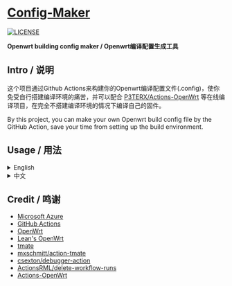 # [Config-Maker](https://github.com/YoungerKayn/Config-Maker)

[![LICENSE](https://img.shields.io/github/license/mashape/apistatus.svg?style=flat-square&label=LICENSE)](https://github.com/YoungerKayn/Config-Maker/blob/master/LICENSE)

**Openwrt building config maker / Openwrt编译配置生成工具**

## Intro / 说明

这个项目通过Github Actions来构建你的Openwrt编译配置文件(.config)，使你免受自行搭建编译环境的痛苦，并可以配合 [P3TERX/Actions-OpenWrt](https://github.com/P3TERX/Actions-OpenWrt) 等在线编译项目，在完全不搭建编译环境的情况下编译自己的固件。

By this project, you can make your own Openwrt build config file by the GitHub Action, save your time from setting up the build environment.

## Usage / 用法

<details>
<summary>English</summary>


## Openwrt building config maker

 Make your own Openwrt build config file by the GitHub Action, save your time from setting up the build environment.

### Usage

- Click [HERE](https://github.com/YoungerKayn/Config-Maker/generate) to create a new repository

- Select `Make Config File` on the Actions page

- Click the `Run workflow` button

- Refresh the page and click the lastest `Make Config File` action to access its log

- Click on the `build` job on the left sidebar

- Wait for the `SSH connection to Actions` job to be executed at this page, and information like the following will appear:

    ``` shell
    To connect to this session copy and paste the following into a terminal or browser:
    CLI: ssh McuGhq5PvktJyr53WHFsyjLMW@nyc1.tmate.io
    URL: https://tmate.io/t/McuGhq5PvktJyr53WHFsyjLMW
    TIPS: Run 'touch /tmp/continue' to continue to the next step.
    ```

    then follow the tips to SSH to Actions. (If you are using a web terminal and get a black screen, just press `Ctrl+C`)

- Type `cd openwrt && make menuconfig` in the terminal to start building your .config file

- After you finishing your work, type `touch /tmp/continue` in the terminal then exit the terminal, the rest of the work will be done automatically

- ~~Star this repo, then it will be done faster~~

- After all the work is done, you will see `OpenWrt_config` in `Artifacts` on the Action `Summary` page, just click and download it

### Advanced Usage

1. **custom source code**  
    This repo will use [LEDE](https://github.com/coolsnowwolf/lede)'s source code to build the environment by default, you can change it in file `.github/workflows/make-config.yml` 

2. **custom fireware envs**  
    You can change your firmware's default IP, hostname, theme, add/remove packages and so on by adding command in `./github/diy-part1.sh` and `./github/diy-part2.sh`

3. **custom feeds source**  
    You can add your own feeds by modifying `./github/feeds.conf.default`. For example, add `src-git luci https://github.com/coolsnowwolf/luci` to use the packages of [LuCI](https://github.com/coolsnowwolf/luci)

</details>

<details>
<summary>中文</summary>


## Openwrt编译配置生成工具

 通过Github Actions来构建你的Openwrt编译配置文件(.config)，免受自行搭建编译环境的痛苦，并可以配合 [P3TERX/Actions-OpenWrt](https://github.com/P3TERX/Actions-OpenWrt) 等在线编译项目，在完全不搭建编译环境的情况下编译自己的固件。

 >实际上，此项目就是从 [P3TERX/Actions-OpenWrt](https://github.com/P3TERX/Actions-OpenWrt) 分离出的的模块的改良版

### 用法

- 点击[这里](https://github.com/YoungerKayn/Config-Maker/generate)生成一个新的仓库

- 在Actions页面中，选择 `Make Config File`

- 点击 `Run workflows`

- 刷新页面后，你将会看到Actions执行了新的工作，点击它以进入日志页面

- 点击左侧边栏中的 `build` 

- 在这个页面上等待Actions执行到 `SSH connection to Actions` ,然后你会看到类似下面的信息：

    ``` shell
    To connect to this session copy and paste the following into a terminal or browser:
    CLI: ssh McuGhq5PvktJyr53WHFsyjLMW@nyc1.tmate.io
    URL: https://tmate.io/t/McuGhq5PvktJyr53WHFsyjLMW
    TIPS: Run 'touch /tmp/continue' to continue to the next step.
    ```

    点击URL链接或者在命令行中输入上面的ssh命令，就可以与Actions建立SSH连接（如果你进入网页终端时黑屏，按下Ctrl+C即可）

- 在终端中输入 `cd openwrt && make menuconfig` ，然后就可以开始构建你的配置文件了

- 完成并**保存**你的配置后，在终端中输入 `touch /tmp/continue` 命令就可以关闭终端了，剩下的工作会自动完成

- ~~给这个项目点一个 star 会让工作进行得更快~~

- 所有工作结束后，点击左侧的 `Summary` ，可以看到一个 `Openwrt_config` 文件，点击就可以下载你的 .config 文件

### 进阶用法

1. **自定义源码**  
    本仓库默认使用[LEDE](https://github.com/coolsnowwolf/lede)的源码进行环境搭建，你可以通过修改 `./github/workflows/make-config.yml` 中的相关变量来修改代码源

2. **自定义固件**  
    你可以通过在 `./github/diy-part1.sh` 或 `./github/diy-part2.sh` 中添加自定义命令来让Actions在 `make menuconfig` 前或后执行，从而修改固件的默认 IP、主机名、主题、添加 / 删除软件包等

3. **自定义软件源**  
    如果你需要添加自定义的软件源，你可以修改`./github/feeds.conf.default`。例如，在该文件中添加 `src-git luci https://github.com/coolsnowwolf/luci` 以使用[LuCI](https://github.com/coolsnowwolf/luci)中的软件包

</details>

## Credit / 鸣谢

- [Microsoft Azure](https://azure.microsoft.com)
- [GitHub Actions](https://github.com/features/actions)
- [OpenWrt](https://github.com/openwrt/openwrt)
- [Lean's OpenWrt](https://github.com/coolsnowwolf/lede)
- [tmate](https://github.com/tmate-io/tmate)
- [mxschmitt/action-tmate](https://github.com/mxschmitt/action-tmate)
- [csexton/debugger-action](https://github.com/csexton/debugger-action)
- [ActionsRML/delete-workflow-runs](https://github.com/ActionsRML/delete-workflow-runs)
- [Actions-OpenWrt](https://github.com/P3TERX/Actions-OpenWrt)
